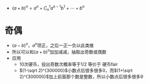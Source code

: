 - $(a+b)^n=a^n+C_n^1a^{n-1}b^1+\cdots +b^n$
# 奇偶
- $(a-b)^n$，$a^n$项正，之后一正一负以此类推
- 所以可以和$(a+b)^n$加加减减，抽取出奇数或偶数
- 应用
  - 10次硬币，投出奇数次概率等于1/2 等价于 硬币fair
  - $(1-\sqrt 2)^{300000}$小数点后很多很多0，而$(1+\sqrt 2)^{300000}$加上前面那个数是整数，所以小数点后很多很多9